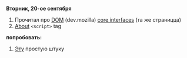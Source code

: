 
**Вторник, 20-ое сентября**

1.  Прочитал про [DOM](https://developer.mozilla.org/en-US/docs/Web/API/Document_Object_Model/Introduction) (dev.mozilla) [core interfaces](https://developer.mozilla.org/en-US/docs/Web/API/Document_Object_Model/Introduction#core_interfaces_in_the_dom) (та же страницца)
2.  [About](https://eager.io/blog/everything-I-know-about-the-script-tag/) `<script>` tag

**попробовать:**
1.  [Эту](https://stackoverflow.com/questions/43403959/how-to-make-an-event-happen-when-click-a-button-on-html-by-using-javascript) простую штуку